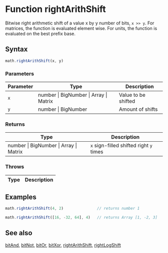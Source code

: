 <!-- Note: This file is automatically generated from source code comments. Changes made in this file will be overridden. -->

# Function rightArithShift

Bitwise right arithmetic shift of a value x by y number of bits, `x >> y`.
For matrices, the function is evaluated element wise.
For units, the function is evaluated on the best prefix base.


## Syntax

```js
math.rightArithShift(x, y)
```

### Parameters

Parameter | Type | Description
--------- | ---- | -----------
`x` | number &#124; BigNumber &#124; Array &#124; Matrix | Value to be shifted
`y` | number &#124; BigNumber | Amount of shifts

### Returns

Type | Description
---- | -----------
number &#124; BigNumber &#124; Array &#124; Matrix | `x` sign-filled shifted right `y` times


### Throws

Type | Description
---- | -----------


## Examples

```js
math.rightArithShift(4, 2)               // returns number 1

math.rightArithShift([16, -32, 64], 4)   // returns Array [1, -2, 3]
```


## See also

[bitAnd](bitAnd.md),
[bitNot](bitNot.md),
[bitOr](bitOr.md),
[bitXor](bitXor.md),
[rightArithShift](rightArithShift.md),
[rightLogShift](rightLogShift.md)
